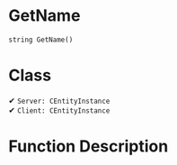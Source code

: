 # GetName
```
string GetName()
```
# Class
✔ `Server: CEntityInstance`  
✔ `Client: CEntityInstance`  

# Function Description

